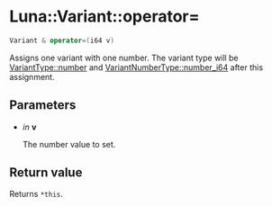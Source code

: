 # Luna::Variant::operator=

```c++
Variant & operator=(i64 v)
```

Assigns one variant with one number. The variant type will be [VariantType::number](group___runtime_1ggac1ce0b9d7902d01bfd860c08aed25233ab1bc248a7ff2b2e95569f56de68615df.md) and [VariantNumberType::number_i64](group___runtime_1gga736977eb95737aa8503b91d026bac3faaa4551cc8dc0bc8fd9be9bc9da7c7ab5c.md) after this assignment. 



## Parameters
* *in* **v**

    The number value to set. 

## Return value
Returns `*this`. 

